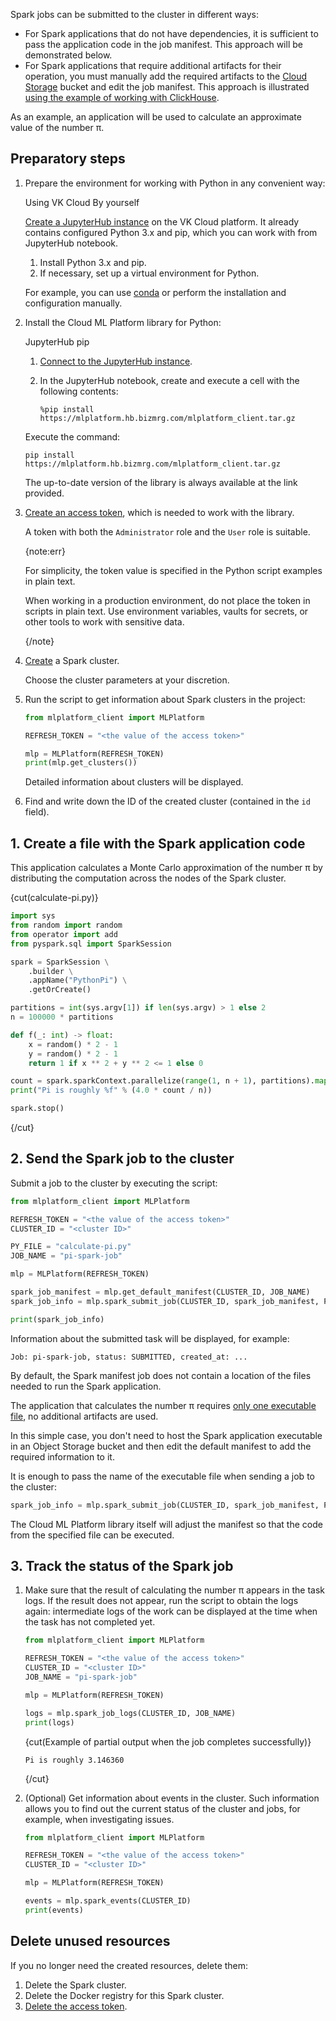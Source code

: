 Spark jobs can be submitted to the cluster in different ways:

- For Spark applications that do not have dependencies, it is sufficient to pass the application code in the job manifest. This approach will be demonstrated below.
- For Spark applications that require additional artifacts for their operation, you must manually add the required artifacts to the [Cloud Storage](/en/storage/s3) bucket and edit the job manifest. This approach is illustrated [using the example of working with ClickHouse](../submit-advanced-job-clickhouse).

As an example, an application will be used to calculate an approximate value of the number π.

## Preparatory steps

1. Prepare the environment for working with Python in any convenient way:

   <tabs>
   <tablist>
   <tab>Using VK Cloud</tab>
   <tab>By yourself</tab>
   </tablist>
   <tabpanel>

   [Create a JupyterHub instance](/en/ml/mlplatform/jupyterhub/instructions/create) on the VK Cloud platform. It already contains configured Python 3.x and pip, which you can work with from JupyterHub notebook.

   </tabpanel>
   <tabpanel>

   1. Install Python 3.x and pip.
   1. If necessary, set up a virtual environment for Python.

   For example, you can use [conda](https://conda.io/projects/conda/en/latest/index.html) or perform the installation and configuration manually.

   </tabpanel>
   </tabs>

1. Install the Cloud ML Platform library for Python:

   <tabs>
   <tablist>
   <tab>JupyterHub</tab>
   <tab>pip</tab>
   </tablist>
   <tabpanel>

   1. [Connect to the JupyterHub instance](/en/ml/mlplatform/jupyterhub/instructions/connect).
   1. In the JupyterHub notebook, create and execute a cell with the following contents:

      ```console
      %pip install https://mlplatform.hb.bizmrg.com/mlplatform_client.tar.gz
      ```

   </tabpanel>
   <tabpanel>

   Execute the command:

   ```console
   pip install https://mlplatform.hb.bizmrg.com/mlplatform_client.tar.gz
   ```

   </tabpanel>
   </tabs>

   The up-to-date version of the library is always available at the link provided.

1. [Create an access token](../../instructions/tokens#creating_an_access_token), which is needed to work with the library.

   A token with both the `Administrator` role and the `User` role is suitable.

   {note:err}

   For simplicity, the token value is specified in the Python script examples in plain text.

   When working in a production environment, do not place the token in scripts in plain text. Use environment variables, vaults for secrets, or other tools to work with sensitive data.

   {/note}

1. [Create](../../instructions/create) a Spark cluster.

   Choose the cluster parameters at your discretion.

1. Run the script to get information about Spark clusters in the project:

   ```python
   from mlplatform_client import MLPlatform

   REFRESH_TOKEN = "<the value of the access token>"

   mlp = MLPlatform(REFRESH_TOKEN)
   print(mlp.get_clusters())
   ```

   Detailed information about clusters will be displayed.

1. Find and write down the ID of the created cluster (contained in the `id` field).

## 1. Create a file with the Spark application code

This application calculates a Monte Carlo approximation of the number π by distributing the computation across the nodes of the Spark cluster.

{cut(calculate-pi.py)}

```python
import sys
from random import random
from operator import add
from pyspark.sql import SparkSession

spark = SparkSession \
    .builder \
    .appName("PythonPi") \
    .getOrCreate()

partitions = int(sys.argv[1]) if len(sys.argv) > 1 else 2
n = 100000 * partitions

def f(_: int) -> float:
    x = random() * 2 - 1
    y = random() * 2 - 1
    return 1 if x ** 2 + y ** 2 <= 1 else 0

count = spark.sparkContext.parallelize(range(1, n + 1), partitions).map(f).reduce(add)
print("Pi is roughly %f" % (4.0 * count / n))

spark.stop()
```

{/cut}

## 2. Send the Spark job to the cluster

Submit a job to the cluster by executing the script:

```python
from mlplatform_client import MLPlatform

REFRESH_TOKEN = "<the value of the access token>"
CLUSTER_ID = "<cluster ID>"

PY_FILE = "calculate-pi.py"
JOB_NAME = "pi-spark-job"

mlp = MLPlatform(REFRESH_TOKEN)

spark_job_manifest = mlp.get_default_manifest(CLUSTER_ID, JOB_NAME)
spark_job_info = mlp.spark_submit_job(CLUSTER_ID, spark_job_manifest, PY_FILE)

print(spark_job_info)
```

Information about the submitted task will be displayed, for example:

```text
Job: pi-spark-job, status: SUBMITTED, created_at: ...
```

By default, the Spark manifest job does not contain a location of the files needed to run the Spark application.

The application that calculates the number π requires [only one executable file](#1_create_a_file_with_the_spark_application_code), no additional artifacts are used.

In this simple case, you don't need to host the Spark application executable in an Object Storage bucket and then edit the default manifest to add the required information to it.

It is enough to pass the name of the executable file when sending a job to the cluster:

```python
spark_job_info = mlp.spark_submit_job(CLUSTER_ID, spark_job_manifest, PY_FILE)
```

The Cloud ML Platform library itself will adjust the manifest so that the code from the specified file can be executed.

## 3. Track the status of the Spark job

1. Make sure that the result of calculating the number π appears in the task logs. If the result does not appear, run the script to obtain the logs again: intermediate logs of the work can be displayed at the time when the task has not completed yet.

   ```python
   from mlplatform_client import MLPlatform

   REFRESH_TOKEN = "<the value of the access token>"
   CLUSTER_ID = "<cluster ID>"
   JOB_NAME = "pi-spark-job"

   mlp = MLPlatform(REFRESH_TOKEN)

   logs = mlp.spark_job_logs(CLUSTER_ID, JOB_NAME)
   print(logs)
   ```

   {cut(Example of partial output when the job completes successfully)}

   ```text
   Pi is roughly 3.146360
   ```

   {/cut}

1. (Optional) Get information about events in the cluster. Such information allows you to find out the current status of the cluster and jobs, for example, when investigating issues.

   ```python
   from mlplatform_client import MLPlatform

   REFRESH_TOKEN = "<the value of the access token>"
   CLUSTER_ID = "<cluster ID>"

   mlp = MLPlatform(REFRESH_TOKEN)

   events = mlp.spark_events(CLUSTER_ID)
   print(events)
   ```

## Delete unused resources

If you no longer need the created resources, delete them:

1. Delete the Spark cluster.
1. Delete the Docker registry for this Spark cluster.
1. [Delete the access token](../../instructions/tokens#deleting_an_access_token).

